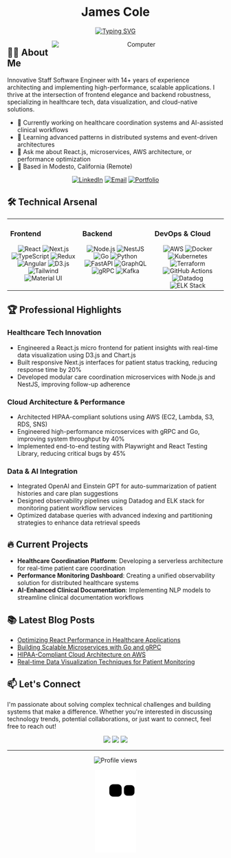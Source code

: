 <div align="center">
  
# James Cole

[![Typing SVG](https://readme-typing-svg.herokuapp.com?font=Fira+Code&pause=1000&color=0969DA&center=true&vCenter=true&random=false&width=435&lines=Staff+Software+Engineer;Full+Stack+Developer;Cloud+Architecture+Specialist;Performance+Optimization+Expert)](https://git.io/typing-svg)

<img src="https://raw.githubusercontent.com/MicaelliMedeiros/micaellimedeiros/master/image/computer-illustration.png" min-width="400px" max-width="400px" width="400px" align="right" alt="Computer">

</div>

## 👨‍💻 About Me

Innovative Staff Software Engineer with 14+ years of experience architecting and implementing high-performance, scalable applications. I thrive at the intersection of frontend elegance and backend robustness, specializing in healthcare tech, data visualization, and cloud-native solutions.

- 🔭 Currently working on healthcare coordination systems and AI-assisted clinical workflows
- 🌱 Learning advanced patterns in distributed systems and event-driven architectures
- 💬 Ask me about React.js, microservices, AWS architecture, or performance optimization
- 📍 Based in Modesto, California (Remote)

<div align="center">
  
[![LinkedIn](https://img.shields.io/badge/LinkedIn-0077B5?style=for-the-badge&logo=linkedin&logoColor=white)](https://linkedin.com/in/james-cole-56)
[![Email](https://img.shields.io/badge/Email-D14836?style=for-the-badge&logo=gmail&logoColor=white)](mailto:james.cole.dev1@gmail.com)
[![Portfolio](https://img.shields.io/badge/Portfolio-1f425f?style=for-the-badge&logo=website&logoColor=white)](https://james-cole-56.github.io)
  
</div>

## 🛠️ Technical Arsenal

<table>
  <tr>
    <td valign="top" width="33%">
      <h3>Frontend</h3>
      <div align="center">
        <img src="https://img.shields.io/badge/React-61DAFB?style=for-the-badge&logo=react&logoColor=black" alt="React" />
        <img src="https://img.shields.io/badge/Next.js-000000?style=for-the-badge&logo=next.js&logoColor=white" alt="Next.js" />
        <img src="https://img.shields.io/badge/TypeScript-3178C6?style=for-the-badge&logo=typescript&logoColor=white" alt="TypeScript" />
        <img src="https://img.shields.io/badge/Redux-764ABC?style=for-the-badge&logo=redux&logoColor=white" alt="Redux" />
        <img src="https://img.shields.io/badge/Angular-DD0031?style=for-the-badge&logo=angular&logoColor=white" alt="Angular" />
        <img src="https://img.shields.io/badge/D3.js-F9A03C?style=for-the-badge&logo=d3.js&logoColor=white" alt="D3.js" />
        <img src="https://img.shields.io/badge/Tailwind-06B6D4?style=for-the-badge&logo=tailwind-css&logoColor=white" alt="Tailwind" />
        <img src="https://img.shields.io/badge/Material_UI-0081CB?style=for-the-badge&logo=material-ui&logoColor=white" alt="Material UI" />
      </div>
    </td>
    <td valign="top" width="33%">
      <h3>Backend</h3>
      <div align="center">
        <img src="https://img.shields.io/badge/Node.js-339933?style=for-the-badge&logo=node.js&logoColor=white" alt="Node.js" />
        <img src="https://img.shields.io/badge/NestJS-E0234E?style=for-the-badge&logo=nestjs&logoColor=white" alt="NestJS" />
        <img src="https://img.shields.io/badge/Go-00ADD8?style=for-the-badge&logo=go&logoColor=white" alt="Go" />
        <img src="https://img.shields.io/badge/Python-3776AB?style=for-the-badge&logo=python&logoColor=white" alt="Python" />
        <img src="https://img.shields.io/badge/FastAPI-009688?style=for-the-badge&logo=fastapi&logoColor=white" alt="FastAPI" />
        <img src="https://img.shields.io/badge/GraphQL-E10098?style=for-the-badge&logo=graphql&logoColor=white" alt="GraphQL" />
        <img src="https://img.shields.io/badge/gRPC-244c5a?style=for-the-badge&logo=grpc&logoColor=white" alt="gRPC" />
        <img src="https://img.shields.io/badge/Kafka-231F20?style=for-the-badge&logo=apache-kafka&logoColor=white" alt="Kafka" />
      </div>
    </td>
    <td valign="top" width="33%">
      <h3>DevOps & Cloud</h3>
      <div align="center">
        <img src="https://img.shields.io/badge/AWS-232F3E?style=for-the-badge&logo=amazon-aws&logoColor=white" alt="AWS" />
        <img src="https://img.shields.io/badge/Docker-2496ED?style=for-the-badge&logo=docker&logoColor=white" alt="Docker" />
        <img src="https://img.shields.io/badge/Kubernetes-326CE5?style=for-the-badge&logo=kubernetes&logoColor=white" alt="Kubernetes" />
        <img src="https://img.shields.io/badge/Terraform-7B42BC?style=for-the-badge&logo=terraform&logoColor=white" alt="Terraform" />
        <img src="https://img.shields.io/badge/GitHub_Actions-2088FF?style=for-the-badge&logo=github-actions&logoColor=white" alt="GitHub Actions" />
        <img src="https://img.shields.io/badge/Datadog-632CA6?style=for-the-badge&logo=datadog&logoColor=white" alt="Datadog" />
        <img src="https://img.shields.io/badge/ELK_Stack-005571?style=for-the-badge&logo=elastic&logoColor=white" alt="ELK Stack" />
      </div>
    </td>
  </tr>
</table>

## 🏆 Professional Highlights

### Healthcare Tech Innovation
- Engineered a React.js micro frontend for patient insights with real-time data visualization using D3.js and Chart.js
- Built responsive Next.js interfaces for patient status tracking, reducing response time by 20%
- Developed modular care coordination microservices with Node.js and NestJS, improving follow-up adherence

### Cloud Architecture & Performance
- Architected HIPAA-compliant solutions using AWS (EC2, Lambda, S3, RDS, SNS)
- Engineered high-performance microservices with gRPC and Go, improving system throughput by 40%
- Implemented end-to-end testing with Playwright and React Testing Library, reducing critical bugs by 45%

### Data & AI Integration
- Integrated OpenAI and Einstein GPT for auto-summarization of patient histories and care plan suggestions
- Designed observability pipelines using Datadog and ELK stack for monitoring patient workflow services
- Optimized database queries with advanced indexing and partitioning strategies to enhance data retrieval speeds

## 🔥 Current Projects

- **Healthcare Coordination Platform**: Developing a serverless architecture for real-time patient care coordination
- **Performance Monitoring Dashboard**: Creating a unified observability solution for distributed healthcare systems
- **AI-Enhanced Clinical Documentation**: Implementing NLP models to streamline clinical documentation workflows

## 📚 Latest Blog Posts

<!-- BLOG-POST-LIST:START -->
- [Optimizing React Performance in Healthcare Applications](https://dev.to)
- [Building Scalable Microservices with Go and gRPC](https://dev.to)
- [HIPAA-Compliant Cloud Architecture on AWS](https://dev.to)
- [Real-time Data Visualization Techniques for Patient Monitoring](https://dev.to)
<!-- BLOG-POST-LIST:END -->

## 📫 Let's Connect

I'm passionate about solving complex technical challenges and building systems that make a difference. Whether you're interested in discussing technology trends, potential collaborations, or just want to connect, feel free to reach out!

<div align="center">
  <a href="mailto:james.cole.dev1@gmail.com"><img src="https://img.shields.io/badge/Email-james.cole.dev1@gmail.com-blue?style=flat-square&logo=gmail"></a>
  <a href="https://linkedin.com/in/james-cole-56"><img src="https://img.shields.io/badge/LinkedIn-james--cole--56-blue?style=flat-square&logo=linkedin"></a>
  <a href="tel:+13232477231"><img src="https://img.shields.io/badge/Phone-(323)_247--7231-blue?style=flat-square&logo=phone"></a>
</div>

---

<div align="center">
  <img src="https://komarev.com/ghpvc/?username=james-cole-56&color=blueviolet" alt="Profile views" />
  
  ![Snake animation](https://github.com/rafaballerini/rafaballerini/blob/output/github-contribution-grid-snake.svg)
</div>
